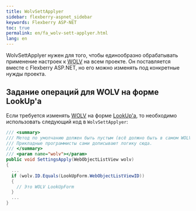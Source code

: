 ```yaml
---
title: WolvSettApplyer
sidebar: flexberry-aspnet_sidebar
keywords: Flexberry ASP-NET
toc: true
permalink: en/fa_wolv-sett-applyer.html
lang: en
---
```


WolvSettApplyer нужен для того, чтобы единообразно обрабатывать применение настроек к [WOLV](fa_web-object-list-view.html) на всем проекте. Он поставляется вместе с Flexberry ASP.NET, но его можно изменять под конкретные нужды проекта.

## Задание операций для WOLV на форме LookUp'а

Если требуется изменять [WOLV](fa_web-object-list-view.html) на форме [LookUp'а](fa_lookup-overview.html), то необходимо использовать следующий код в `WolvSettApplyer`:

```csharp
/// <summary>
/// Метод по умолчанию должен быть пустым (всё должно быть в самом WOLV-e инициализироваться)
/// Прикладные программисты сами дописывают логику сюда.
/// </summary>
/// <param name="wolv"></param>
public void SettingsApply(WebObjectListView wolv)
{
  ...
  if (wolv.ID.Equals(LookUpForm.WebObjectListViewID))
  {
    // Это WOLV LookUpForm
  }
  ...
}
```
